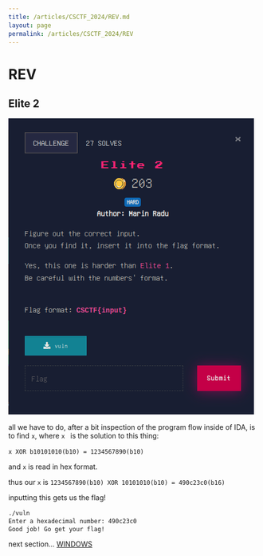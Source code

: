```yaml
---
title: /articles/CSCTF_2024/REV.md
layout: page
permalink: /articles/CSCTF_2024/REV
---
```


# REV

## Elite 2

![CTF](./imgs/Elite_2.png)

all we have to do, after a bit inspection of the program flow inside of IDA, is to find `x`, where `x ` is the solution to this thing:

`x XOR b10101010(b10) = 1234567890(b10)`

and `x` is read in hex format.

thus our `x` is `1234567890(b10) XOR 10101010(b10) = 490c23c0(b16)`

inputting this gets us the flag!

```
./vuln                                       
Enter a hexadecimal number: 490c23c0
Good job! Go get your flag!
```

next section... [WINDOWS](./WINDOWS)
